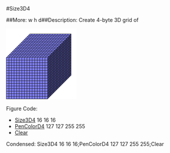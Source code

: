 #Size3D4

##More: w h d##Description: Create 4-byte 3D grid of <width> <height> <depth>

![](Size3D4.png)

Figure Code:
- [Size3D4](Size3D4.md) 16 16 16
- [PenColorD4](PenColorD4.md) 127 127 255 255
- [Clear](Clear.md)

Condensed: Size3D4 16 16 16;PenColorD4 127 127 255 255;Clear

